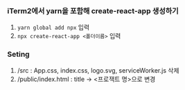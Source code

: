 ### iTerm2에서 yarn을 포함해 create-react-app 생성하기

1. `yarn global add npx` 입력
2. `npx create-react-app <폴더이름>` 입력

### Seting

1. /src : App.css, index.css, logo.svg, serviceWorker.js 삭제
2. /public/index.html : title → <프로잭트 명>으로 변경
